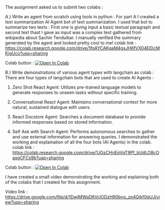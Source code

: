 The assignment asked us to submit two colabs : 

A.) Write an agent from scratch using tools in python : 
For part A  I created a text summarization AI Agent bot of text summarization. I used that bot to summarize two texts : First one is giving input a basic textual paragraph and second text thast I gave as input was a complex text gathered from wikipedia about Sachin Tendulkar.
I manually verified the summary generated by the agent and looked pretty cool to me!
colab link : https://colab.research.google.com/drive/1fqAYCAKgaM4gsJH6fVX04EIDcMKigUco?usp=sharing

Colab button : [![Open In Colab](https://colab.research.google.com/assets/colab-badge.svg)](https://colab.research.google.com/github/dhshah1112/CMPE258/blob/main/Assignment4/CMPE258_Assignment4_AI_Agents.ipynb)


B.) Write demonstrations of various agent types with langchain as colab : 
There are four types of langchain bots that are used to create AI Agents : 
1. Zero Shot React Agent: Utilizes pre-trained language models to generate responses to unseen tasks without specific training.

2. Conversational React Agent: Maintains conversational context for more natural, sustained dialogue with users.


3. React Docstore Agent: Searches a document database to provide informed responses based on stored information.


4. Self Ask with Search Agent: Performs autonomous searches to gather and use external information for answering queries.
I demonstrated the working and explaination of all the four bots (AI Agents) in the colab. 
colab link : https://colab.research.google.com/drive/1JGsCHnEpVqT9Pf_bUdLO8cOasgCFCs9b?usp=sharing

Colab button : 
[![Open In Colab](https://colab.research.google.com/assets/colab-badge.svg)](https://colab.research.google.com/github/dhshah1112/CMPE258/blob/main/Assignment4/CMPE258_Assignment4_Langchain.ipynb)

I have created a small video demonstrating the working and explaining both of the colabs that I created for this assignment. 

Video link : https://drive.google.com/file/d/1DwjMWqD6VclODzH90bno_zp4Qjkf0qUJ/view?usp=sharing
